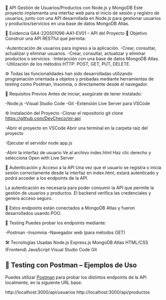 🧠 API Gestión de Usuarios/Productos con Node.js y MongoDB
Este proyecto implementa una interfaz web para el inicio de sesión y registro de usuarios, junto con una API desarrollada en Node.js para gestionar usuarios y productos/servicios en una base de datos MongoDB Atlas.

📌 Evidencia GA4-220501096-AA1-EV01 – API del Proyecto
🎯 Objetivo
Construir una API RESTful que permita:

-Autenticación de usuarios para ingreso a la aplicación.
-Crear, consultar, actualizar y eliminar usuarios.
-Crear, consultar, actualizar y eliminar productos o servicios.
-Interacción con una base de datos MongoDB Atlas.
-Utilización de los métodos HTTP: POST, GET, PUT, DELETE.

⚙️ Todas las funcionalidades han sido desarrolladas utilizando programación orientada a objetos y probadas mediante herramientas de testing como Postman, Insomnia, o directamente desde el navegador.

🚀 Requisitos Previos
Antes de iniciar, asegúrate de tener instalado:

-Node.js
-Visual Studio Code
-Git
-Extensión Live Server para VSCode

⚙️ Instalación del Proyecto
-Clonar el repositorio
git clone https://github.com/DevCheco/mi-api

-Abrir el proyecto en VSCode
Abrir una terminal en la carpeta raíz del proyecto

-Ejecutar el servidor
node app.js

-Abrir la interfaz de usuario
Ve al archivo index.html
Haz clic derecho y selecciona Open with Live Server

🔐 Autenticación y Acceso a la API
Una vez que el usuario se registra o inicia sesión correctamente desde la interfaz en index.html, estará autenticado y podrá acceder a los endpoints de la API.

La autenticación es necesaria para poder consumir la API que permite la gestión de usuarios y productos. El backend verifica las credenciales y genera acceso seguro.



📌 Estos endpoints están conectados a MongoDB Atlas y fueron desarrollados usando POO.

🧪 Testing
Puedes probar los endpoints mediante:

-Postman
-Insomnia
-Navegador web (para métodos GET)

🛠️ Tecnologías Usadas
Node.js
Express.js
MongoDB Atlas
HTML/CSS (Frontend)
JavaScript
Visual Studio Code
Git



## 🧪 Testing con Postman – Ejemplos de Uso

Puedes utilizar [Postman](https://www.postman.com/) para probar los distintos endpoints de la API localmente, en la siguiente URL base:

http://localhost:3000/api/usuarios
http://localhost:3000/api/productos


